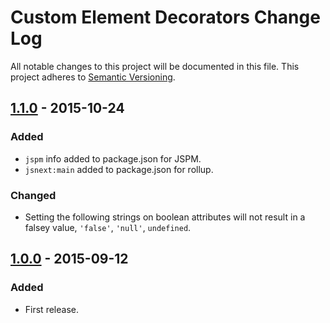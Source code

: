 # Custom Element Decorators Change Log

All notable changes to this project will be documented in this file.
This project adheres to [Semantic Versioning](http://semver.org/).

## [1.1.0](1.1.0) - 2015-10-24

### Added

* `jspm` info added to package.json for JSPM.
* `jsnext:main` added to package.json for rollup.

### Changed

* Setting the following strings on boolean attributes will not result in a falsey value, `'false'`, `'null'`, `undefined`.

## [1.0.0](1.0.0) - 2015-09-12

### Added

* First release.

[unreleased]: https://github.com/patrickarlt/custom-element-decorators/compare/v1.1.0...HEAD
[1.0.0]: https://github.com/patrickarlt/custom-element-decorators/tree/v1.0.0
[1.1.0]: https://github.com/patrickarlt/custom-element-decorators/compare/v1.0.0...v1.0.0

